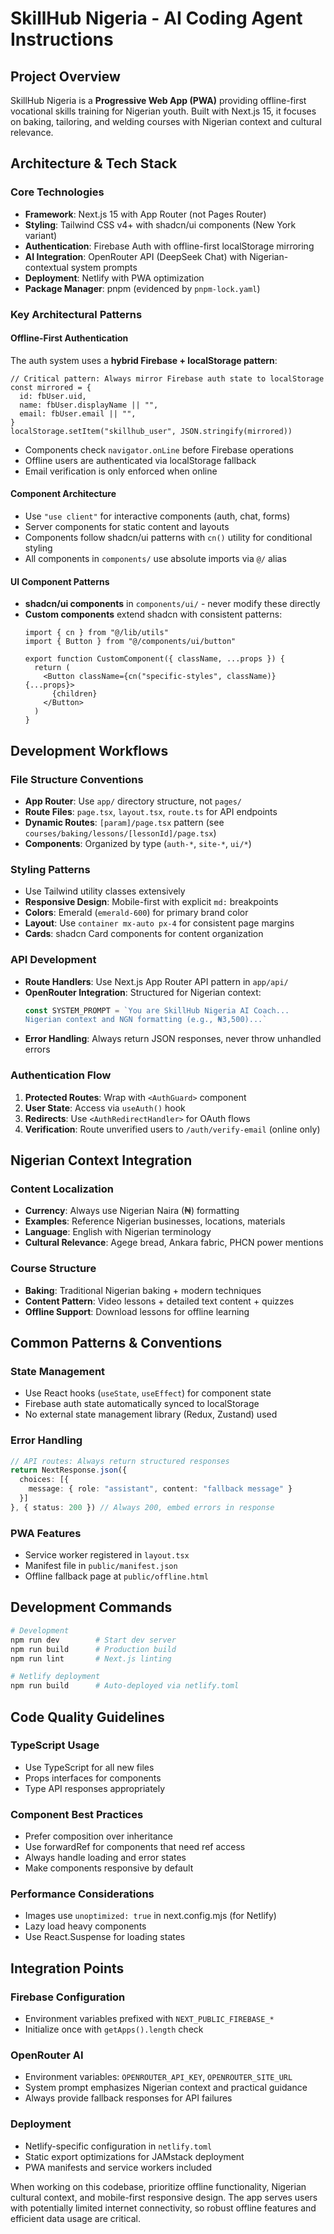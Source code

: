 # SkillHub Nigeria - AI Coding Agent Instructions

## Project Overview
SkillHub Nigeria is a **Progressive Web App (PWA)** providing offline-first vocational skills training for Nigerian youth. Built with Next.js 15, it focuses on baking, tailoring, and welding courses with Nigerian context and cultural relevance.

## Architecture & Tech Stack

### Core Technologies
- **Framework**: Next.js 15 with App Router (not Pages Router)
- **Styling**: Tailwind CSS v4+ with shadcn/ui components (New York variant)
- **Authentication**: Firebase Auth with offline-first localStorage mirroring
- **AI Integration**: OpenRouter API (DeepSeek Chat) with Nigerian-contextual system prompts
- **Deployment**: Netlify with PWA optimization
- **Package Manager**: pnpm (evidenced by `pnpm-lock.yaml`)

### Key Architectural Patterns

#### Offline-First Authentication
The auth system uses a **hybrid Firebase + localStorage pattern**:
```tsx
// Critical pattern: Always mirror Firebase auth state to localStorage
const mirrored = {
  id: fbUser.uid,
  name: fbUser.displayName || "",
  email: fbUser.email || "",
}
localStorage.setItem("skillhub_user", JSON.stringify(mirrored))
```
- Components check `navigator.onLine` before Firebase operations
- Offline users are authenticated via localStorage fallback
- Email verification is only enforced when online

#### Component Architecture
- Use `"use client"` for interactive components (auth, chat, forms)
- Server components for static content and layouts
- Components follow shadcn/ui patterns with `cn()` utility for conditional styling
- All components in `components/` use absolute imports via `@/` alias

#### UI Component Patterns
- **shadcn/ui components** in `components/ui/` - never modify these directly
- **Custom components** extend shadcn with consistent patterns:
  ```tsx
  import { cn } from "@/lib/utils"
  import { Button } from "@/components/ui/button"
  
  export function CustomComponent({ className, ...props }) {
    return (
      <Button className={cn("specific-styles", className)} {...props}>
        {children}
      </Button>
    )
  }
  ```

## Development Workflows

### File Structure Conventions
- **App Router**: Use `app/` directory structure, not `pages/`
- **Route Files**: `page.tsx`, `layout.tsx`, `route.ts` for API endpoints
- **Dynamic Routes**: `[param]/page.tsx` pattern (see `courses/baking/lessons/[lessonId]/page.tsx`)
- **Components**: Organized by type (`auth-*`, `site-*`, `ui/*`)

### Styling Patterns
- Use Tailwind utility classes extensively
- **Responsive Design**: Mobile-first with explicit `md:` breakpoints
- **Colors**: Emerald (`emerald-600`) for primary brand color
- **Layout**: Use `container mx-auto px-4` for consistent page margins
- **Cards**: shadcn Card components for content organization

### API Development
- **Route Handlers**: Use Next.js App Router API pattern in `app/api/`
- **OpenRouter Integration**: Structured for Nigerian context:
  ```typescript
  const SYSTEM_PROMPT = `You are SkillHub Nigeria AI Coach...
  Nigerian context and NGN formatting (e.g., ₦3,500)...`
  ```
- **Error Handling**: Always return JSON responses, never throw unhandled errors

### Authentication Flow
1. **Protected Routes**: Wrap with `<AuthGuard>` component
2. **User State**: Access via `useAuth()` hook
3. **Redirects**: Use `<AuthRedirectHandler>` for OAuth flows
4. **Verification**: Route unverified users to `/auth/verify-email` (online only)

## Nigerian Context Integration

### Content Localization
- **Currency**: Always use Nigerian Naira (₦) formatting
- **Examples**: Reference Nigerian businesses, locations, materials
- **Language**: English with Nigerian terminology
- **Cultural Relevance**: Agege bread, Ankara fabric, PHCN power mentions

### Course Structure
- **Baking**: Traditional Nigerian baking + modern techniques
- **Content Pattern**: Video lessons + detailed text content + quizzes
- **Offline Support**: Download lessons for offline learning

## Common Patterns & Conventions

### State Management
- Use React hooks (`useState`, `useEffect`) for component state
- Firebase auth state automatically synced to localStorage
- No external state management library (Redux, Zustand) used

### Error Handling
```typescript
// API routes: Always return structured responses
return NextResponse.json({
  choices: [{
    message: { role: "assistant", content: "fallback message" }
  }]
}, { status: 200 }) // Always 200, embed errors in response
```

### PWA Features
- Service worker registered in `layout.tsx`
- Manifest file in `public/manifest.json`
- Offline fallback page at `public/offline.html`

## Development Commands

```bash
# Development
npm run dev        # Start dev server
npm run build      # Production build
npm run lint       # Next.js linting

# Netlify deployment
npm run build      # Auto-deployed via netlify.toml
```

## Code Quality Guidelines

### TypeScript Usage
- Use TypeScript for all new files
- Props interfaces for components
- Type API responses appropriately

### Component Best Practices
- Prefer composition over inheritance
- Use forwardRef for components that need ref access
- Always handle loading and error states
- Make components responsive by default

### Performance Considerations
- Images use `unoptimized: true` in next.config.mjs (for Netlify)
- Lazy load heavy components
- Use React.Suspense for loading states

## Integration Points

### Firebase Configuration
- Environment variables prefixed with `NEXT_PUBLIC_FIREBASE_*`
- Initialize once with `getApps().length` check

### OpenRouter AI
- Environment variables: `OPENROUTER_API_KEY`, `OPENROUTER_SITE_URL`
- System prompt emphasizes Nigerian context and practical guidance
- Always provide fallback responses for API failures

### Deployment
- Netlify-specific configuration in `netlify.toml`
- Static export optimizations for JAMstack deployment
- PWA manifests and service workers included

When working on this codebase, prioritize offline functionality, Nigerian cultural context, and mobile-first responsive design. The app serves users with potentially limited internet connectivity, so robust offline features and efficient data usage are critical.